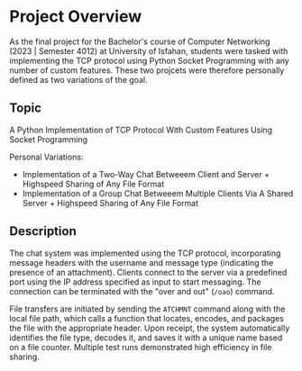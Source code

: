 # Project Overview

As the final project for the Bachelor's course of Computer Networking (2023 | Semester 4012) at University of Isfahan, students were tasked with implementing the TCP protocol using Python Socket Programming with any number of custom features. These two projcets were therefore personally defined as two variations of the goal.

## Topic

A Python Implementation of TCP Protocol With Custom Features Using Socket Programming

Personal Variations:
- Implementation of a Two-Way Chat Betweeem Client and Server + Highspeed Sharing of Any File Format
- Implementation of a Group Chat Betweeem Multiple Clients Via A Shared Server + Highspeed Sharing of Any File Format

## Description

The chat system was implemented using the TCP protocol, incorporating message headers with the username and message type (indicating the presence of an attachment). Clients connect to the server via a predefined port using the IP address specified as input to start messaging. The connection can be terminated with the "over and out" (`/oao`) command.

File transfers are initiated by sending the `ATCHMNT` command along with the local file path, which calls a function that locates, encodes, and packages the file with the appropriate header. Upon receipt, the system automatically identifies the file type, decodes it, and saves it with a unique name based on a file counter. Multiple test runs demonstrated high efficiency in file sharing.
